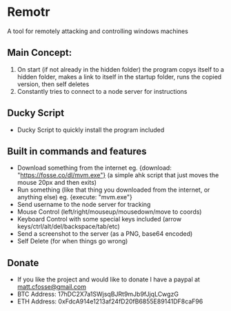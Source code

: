 # Remotr
A tool for remotely attacking and controlling windows machines


## Main Concept:
1. On start (if not already in the hidden folder) the program copys itself to a hidden folder, makes a link to itself in the startup folder, runs the copied version, then self deletes
2. Constantly tries to connect to a node server for instructions

## Ducky Script
 * Ducky Script to quickly install the program included

## Built in commands and features
 * Download something from the internet eg. {download: "https://fosse.co/dl/mvm.exe"} (a simple ahk script that just moves the mouse 20px and then exits)
 * Run something (like that thing you downloaded from the internet, or anything else) eg. {execute: "mvm.exe"}
 * Send username to the node server for tracking
 * Mouse Control (left/right/mouseup/mousedown/move to coords)
 * Keyboard Control with some special keys included (arrow keys/ctrl/alt/del/backspace/tab/etc)
 * Send a screenshot to the server (as a PNG, base64 encoded)
 * Self Delete (for when things go wrong)




## Donate
  * If you like the project and would like to donate I have a paypal at matt.cfosse@gmail.com
  * BTC Address: 17hDC2X7a1SWjsqBJRt9mJb9fJjqLCwgzG
  * ETH Address: 0xFdcA914e1213af24fD20fB6855E89141DF8caF96